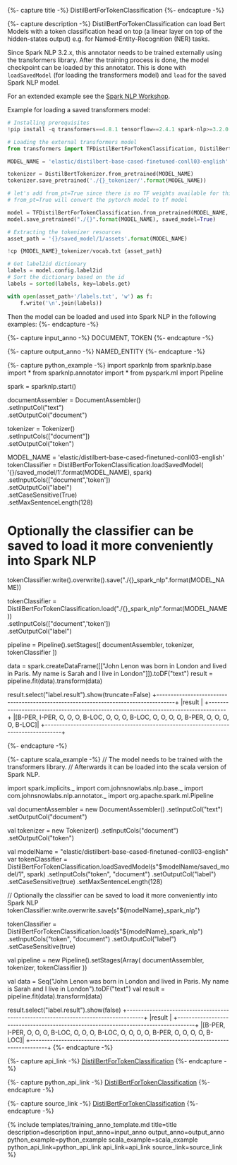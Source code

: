 {%- capture title -%}
DistilBertForTokenClassification
{%- endcapture -%}

{%- capture description -%}
DistilBertForTokenClassification can load Bert Models with a token classification head on top (a linear layer on top of the hidden-states output)
e.g. for Named-Entity-Recognition (NER) tasks.

Since Spark NLP 3.2.x, this annotator needs to be trained externally using the
transformers library. After the training process is done, the model checkpoint
can be loaded by this annotator. This is done with `loadSavedModel` (for loading
the transformers model) and `load` for the saved Spark NLP model.

For an extended example see the [Spark NLP Workshop](https://github.com/JohnSnowLabs/spark-nlp-workshop/blob/master/jupyter/transformers/HuggingFace%20in%20Spark%20NLP%20-%20DistilBertForTokenClassification.ipynb).

Example for loading a saved transformers model:
```python
# Installing prerequisites
!pip install -q transformers==4.8.1 tensorflow==2.4.1 spark-nlp>=3.2.0

# Loading the external transformers model
from transformers import TFDistilBertForTokenClassification, DistilBertTokenizer

MODEL_NAME = 'elastic/distilbert-base-cased-finetuned-conll03-english'

tokenizer = DistilBertTokenizer.from_pretrained(MODEL_NAME)
tokenizer.save_pretrained('./{}_tokenizer/'.format(MODEL_NAME))

# let's add from_pt=True since there is no TF weights available for this model
# from_pt=True will convert the pytorch model to tf model

model = TFDistilBertForTokenClassification.from_pretrained(MODEL_NAME, from_pt=True)
model.save_pretrained("./{}".format(MODEL_NAME), saved_model=True)

# Extracting the tokenizer resources
asset_path = '{}/saved_model/1/assets'.format(MODEL_NAME)

!cp {MODEL_NAME}_tokenizer/vocab.txt {asset_path}

# Get label2id dictionary
labels = model.config.label2id
# Sort the dictionary based on the id
labels = sorted(labels, key=labels.get)

with open(asset_path+'/labels.txt', 'w') as f:
    f.write('\n'.join(labels))
```

Then the model can be loaded and used into Spark NLP in the following examples:
{%- endcapture -%}

{%- capture input_anno -%}
DOCUMENT, TOKEN
{%- endcapture -%}

{%- capture output_anno -%}
NAMED_ENTITY
{%- endcapture -%}

{%- capture python_example -%}
import sparknlp
from sparknlp.base import *
from sparknlp.annotator import *
from pyspark.ml import Pipeline

spark = sparknlp.start()

documentAssembler = DocumentAssembler() \
    .setInputCol("text") \
    .setOutputCol("document")

tokenizer = Tokenizer() \
    .setInputCols(["document"]) \
    .setOutputCol("token")

MODEL_NAME = 'elastic/distilbert-base-cased-finetuned-conll03-english'
tokenClassifier = DistilBertForTokenClassification.loadSavedModel(
    '{}/saved_model/1'.format(MODEL_NAME),
    spark) \
    .setInputCols(["document",'token']) \
    .setOutputCol("label") \
    .setCaseSensitive(True) \
    .setMaxSentenceLength(128)

# Optionally the classifier can be saved to load it more conveniently into Spark NLP
tokenClassifier.write().overwrite().save("./{}_spark_nlp".format(MODEL_NAME))

tokenClassifier = DistilBertForTokenClassification.load("./{}_spark_nlp".format(MODEL_NAME))\
  .setInputCols(["document",'token'])\
  .setOutputCol("label")

pipeline = Pipeline().setStages([
    documentAssembler,
    tokenizer,
    tokenClassifier
])

data = spark.createDataFrame([["John Lenon was born in London and lived in Paris. My name is Sarah and I live in London"]]).toDF("text")
result = pipeline.fit(data).transform(data)

result.select("label.result").show(truncate=False)
+------------------------------------------------------------------------------------+
|result                                                                              |
+------------------------------------------------------------------------------------+
|[B-PER, I-PER, O, O, O, B-LOC, O, O, O, B-LOC, O, O, O, O, B-PER, O, O, O, O, B-LOC]|
+------------------------------------------------------------------------------------+

{%- endcapture -%}

{%- capture scala_example -%}
// The model needs to be trained with the transformers library.
// Afterwards it can be loaded into the scala version of Spark NLP.

import spark.implicits._
import com.johnsnowlabs.nlp.base._
import com.johnsnowlabs.nlp.annotator._
import org.apache.spark.ml.Pipeline

val documentAssembler = new DocumentAssembler()
  .setInputCol("text")
  .setOutputCol("document")

val tokenizer = new Tokenizer()
  .setInputCols("document")
  .setOutputCol("token")

val modelName = "elastic/distilbert-base-cased-finetuned-conll03-english"
var tokenClassifier = DistilBertForTokenClassification.loadSavedModel(s"$modelName/saved_model/1", spark)
  .setInputCols("token", "document")
  .setOutputCol("label")
  .setCaseSensitive(true)
  .setMaxSentenceLength(128)

// Optionally the classifier can be saved to load it more conveniently into Spark NLP
tokenClassifier.write.overwrite.save(s"${modelName}_spark_nlp")

tokenClassifier = DistilBertForTokenClassification.load(s"${modelName}_spark_nlp")
  .setInputCols("token", "document")
  .setOutputCol("label")
  .setCaseSensitive(true)

val pipeline = new Pipeline().setStages(Array(
  documentAssembler,
  tokenizer,
  tokenClassifier
))

val data = Seq("John Lenon was born in London and lived in Paris. My name is Sarah and I live in London").toDF("text")
val result = pipeline.fit(data).transform(data)

result.select("label.result").show(false)
+------------------------------------------------------------------------------------+
|result                                                                              |
+------------------------------------------------------------------------------------+
|[B-PER, I-PER, O, O, O, B-LOC, O, O, O, B-LOC, O, O, O, O, B-PER, O, O, O, O, B-LOC]|
+------------------------------------------------------------------------------------+
{%- endcapture -%}

{%- capture api_link -%}
[DistilBertForTokenClassification](https://nlp.johnsnowlabs.com/api/com/johnsnowlabs/nlp/annotators/classifier/dl/DistilBertForTokenClassification)
{%- endcapture -%}

{%- capture python_api_link -%}
[DistilBertForTokenClassification](/api/python/reference/autosummary/python/sparknlp/annotator/classifier_dl/distil_bert_for_token_classification/index.html#sparknlp.annotator.classifier_dl.distil_bert_for_token_classification.DistilBertForTokenClassification)
{%- endcapture -%}

{%- capture source_link -%}
[DistilBertForTokenClassification](https://github.com/JohnSnowLabs/spark-nlp/tree/master/src/main/scala/com/johnsnowlabs/nlp/annotators/classifier/dl/DistilBertForTokenClassification.scala)
{%- endcapture -%}

{% include templates/training_anno_template.md
title=title
description=description
input_anno=input_anno
output_anno=output_anno
python_example=python_example
scala_example=scala_example
python_api_link=python_api_link
api_link=api_link
source_link=source_link
%}
